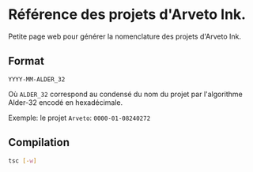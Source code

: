 # Référence des projets d'Arveto Ink.

Petite page web pour générer la nomenclature des projets d'Arveto Ink.

## Format

`YYYY-MM-ALDER_32`

Où `ALDER_32` correspond au condensé du nom du projet par l'algorithme
Alder-32 encodé en hexadécimale.

Exemple: le projet `Arveto`: `0000-01-08240272`

## Compilation

```bash
tsc [-w]
```
